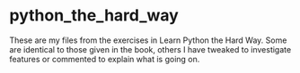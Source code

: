 python_the_hard_way
===================
These are my files from the exercises in Learn Python the Hard Way.
Some are identical to those given in the book, others I have tweaked to investigate features or commented to explain what is going on.
